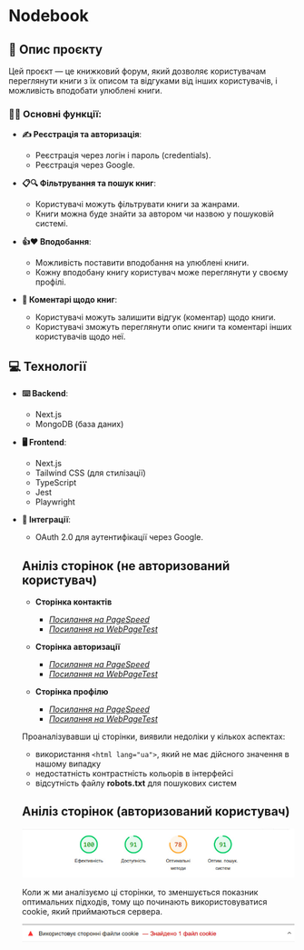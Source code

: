 # Nodebook

## 📝 Опис проєкту

Цей проєкт — це книжковий форум, який дозволяє користувачам переглянути книги з їх описом та відгуками від інших користувачів, і можливість вподобати улюблені книги.

### 👨‍💻 Основні функції:

- **✍️ Реєстрація та авторизація**:

  - Реєстрація через логін і пароль (credentials).
  - Реєстрація через Google.

- **📋🔍 Фільтрування та пошук книг**:

  - Користувачі можуть фільтрувати книги за жанрами.
  - Книги можна буде знайти за автором чи назвою у пошуковій системі.

- **👍❤️ Вподобання**:
  - Можливість поставити вподобання на улюблені книги.
  - Кожну вподобану книгу користувач може переглянути у своєму профілі.
- **💬 Коментарі щодо книг**:
  - Користувачі можуть залишити відгук (коментар) щодо книги.
  - Користувачі зможуть переглянути опис книги та коментарі інших користувачів щодо неї.

## 💻 Технології

- **⌨️ Backend**:
  - Next.js
  - MongoDB (база даних)
- **🖥 Frontend**:

  - Next.js
  - Tailwind CSS (для стилізації)
  - TypeScript
  - Jest
  - Playwright

- **🤖 Інтеграції**:

  - OAuth 2.0 для аутентифікації через Google.

  ## Аніліз сторінок (не авторизований користувач)

  - **Сторінка контактів**

    - [_Посилання на PageSpeed_](https://pagespeed.web.dev/analysis/https-nodebook-web-vercel-app-contacts/tr0yqom7t3?hl=uk&form_factor=desktop)
    - [_Посилання на WebPageTest_](https://www.webpagetest.org/result/241227_AiDcSV_5H7/)

  - **Сторінка авторизації**

    - [_Посилання на PageSpeed_](https://pagespeed.web.dev/analysis/https-nodebook-web-vercel-app-auth/2i6205z3e5?hl=uk&form_factor=desktop)
    - [_Посилання на WebPageTest_](https://www.webpagetest.org/result/241227_BiDcMZ_5J6/)

  - **Сторінка профілю**
    - [_Посилання на PageSpeed_](https://pagespeed.web.dev/analysis/https-nodebook-web-vercel-app-profile/5gv34atgpq?hl=uk&form_factor=desktop)
    - [_Посилання на WebPageTest_](https://www.webpagetest.org/result/241227_AiDc8C_5JC/)

  Проаналізувавши ці сторінки, виявили недоліки у кількох аспектах:

  - використання `<html lang="ua">`, який не має дійсного значення в нашому випадку
  - недостатність контрастність кольорів в інтерфейсі
  - відсутність файлу **robots.txt** для пошукових систем

  ## Аніліз сторінок (авторизований користувач)

  ![Profile page analyze with auth](/screenshots/profile-page-analyze-with-auth.jpg)

  Коли ж ми аналізуємо ці сторінки, то зменшується показник оптимальних підходів, тому що починають використовуватися cookie, який приймаються сервера.

  ![Warning cookie message](/screenshots/cookie-message.jpg)
